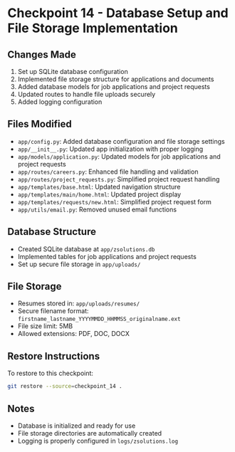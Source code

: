 # Checkpoint 14 - Database Setup and File Storage Implementation

## Changes Made
1. Set up SQLite database configuration
2. Implemented file storage structure for applications and documents
3. Added database models for job applications and project requests
4. Updated routes to handle file uploads securely
5. Added logging configuration

## Files Modified
- `app/config.py`: Added database configuration and file storage settings
- `app/__init__.py`: Updated app initialization with proper logging
- `app/models/application.py`: Updated models for job applications and project requests
- `app/routes/careers.py`: Enhanced file handling and validation
- `app/routes/project_requests.py`: Simplified project request handling
- `app/templates/base.html`: Updated navigation structure
- `app/templates/main/home.html`: Updated project display
- `app/templates/requests/new.html`: Simplified project request form
- `app/utils/email.py`: Removed unused email functions

## Database Structure
- Created SQLite database at `app/zsolutions.db`
- Implemented tables for job applications and project requests
- Set up secure file storage in `app/uploads/`

## File Storage
- Resumes stored in: `app/uploads/resumes/`
- Secure filename format: `firstname_lastname_YYYYMMDD_HHMMSS_originalname.ext`
- File size limit: 5MB
- Allowed extensions: PDF, DOC, DOCX

## Restore Instructions
To restore to this checkpoint:
```bash
git restore --source=checkpoint_14 .
```

## Notes
- Database is initialized and ready for use
- File storage directories are automatically created
- Logging is properly configured in `logs/zsolutions.log`
